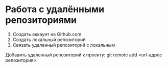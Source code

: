 # Работа с удалёнными репозиториями

1. Создать аккаунт на Github.com
2. Создать локальный репозиторий
3. Связать удаленный репозиторий с локальным

Добавить удаленный репозиторий к проекту:
git remote add <name> <url-адрес репозитория>.

